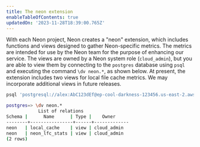 ```yaml
---
title: The neon extension
enableTableOfContents: true
updatedOn: '2023-11-28T18:39:00.765Z'
---
```


With each Neon project, Neon creates  a "neon" extension, which includes functions and views designed to gather Neon-specific metrics. The metrics are intended for use by the Neon team for the purpose of enhancing our service. The views are owned by a Neon system role (`cloud_admin`), but you are able to view them by connecting to the `postgres` database using `psql` and executing the command `\dv neon.*`, as shown below. At present, the extension includes two views for local file cache metrics. We may incorporate additional views in future releases.

```bash shouldWrap
psql 'postgresql://alex:AbC123dEf@ep-cool-darkness-123456.us-east-2.aws.neon.tech/postgres?sslmode=require'

postgres=> \dv neon.*
            List of relations
Schema |      Name      | Type |    Owner    
--------+----------------+------+-------------
neon   | local_cache    | view | cloud_admin
neon   | neon_lfc_stats | view | cloud_admin
(2 rows)
```

<NeedHelp/>

